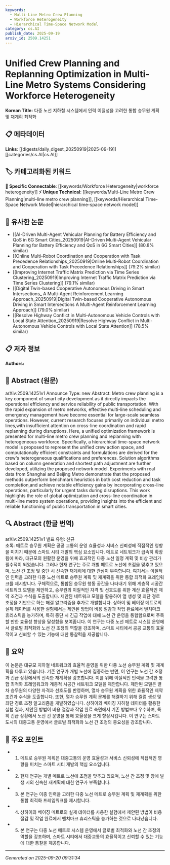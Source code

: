 ```yaml
---
keywords:
  - Multi-Line Metro Crew Planning
  - Workforce Heterogeneity
  - Hierarchical Time-Space Network Model
category: cs.AI
publish_date: 2025-09-19
arxiv_id: 2509.14251
---
```


<!-- KEYWORD_LINKING_METADATA:
{
  "processed_timestamp": "2025-09-22 21:19:19.026604",
  "vocabulary_version": "1.0",
  "selected_keywords": [
    "Multi-Line Metro Crew Planning",
    "Workforce Heterogeneity",
    "Hierarchical Time-Space Network Model"
  ],
  "rejected_keywords": [
    "Optimization"
  ],
  "similarity_scores": {
    "Multi-Line Metro Crew Planning": 0.78,
    "Workforce Heterogeneity": 0.77,
    "Hierarchical Time-Space Network Model": 0.75
  },
  "extraction_method": "AI_prompt_based",
  "budget_applied": true
}
-->

# Unified Crew Planning and Replanning Optimization in Multi-Line Metro Systems Considering Workforce Heterogeneity

**Korean Title:** 다중 노선 지하철 시스템에서 인력 이질성을 고려한 통합 승무원 계획 및 재계획 최적화

## 📋 메타데이터

**Links**: [[digests/daily_digest_20250919|2025-09-19]]   [[categories/cs.AI|cs.AI]]

## 🏷️ 카테고리화된 키워드
**🔗 Specific Connectable**: [[keywords/Workforce Heterogeneity|workforce heterogeneity]]
**⚡ Unique Technical**: [[keywords/Multi-Line Metro Crew Planning|multi-line metro crew planning]], [[keywords/Hierarchical Time-Space Network Model|hierarchical time-space network model]]

## 🔗 유사한 논문
- [[AI-Driven Multi-Agent Vehicular Planning for Battery Efficiency and QoS in 6G Smart Cities_20250919|AI-Driven Multi-Agent Vehicular Planning for Battery Efficiency and QoS in 6G Smart Cities]] (80.8% similar)
- [[Online Multi-Robot Coordination and Cooperation with Task Precedence Relationships_20250919|Online Multi-Robot Coordination and Cooperation with Task Precedence Relationships]] (79.2% similar)
- [[Improving Internet Traffic Matrix Prediction via Time Series Clustering_20250919|Improving Internet Traffic Matrix Prediction via Time Series Clustering]] (79.1% similar)
- [[Digital Twin-based Cooperative Autonomous Driving in Smart Intersections_ A Multi-Agent Reinforcement Learning Approach_20250919|Digital Twin-based Cooperative Autonomous Driving in Smart Intersections A Multi-Agent Reinforcement Learning Approach]] (79.0% similar)
- [[Resolve Highway Conflict in Multi-Autonomous Vehicle Controls with Local State Attention_20250919|Resolve Highway Conflict in Multi-Autonomous Vehicle Controls with Local State Attention]] (78.5% similar)

## 📋 저자 정보

**Authors:** 

## 📄 Abstract (원문)

arXiv:2509.14251v1 Announce Type: new 
Abstract: Metro crew planning is a key component of smart city development as it directly impacts the operational efficiency and service reliability of public transportation. With the rapid expansion of metro networks, effective multi-line scheduling and emergency management have become essential for large-scale seamless operations. However, current research focuses primarily on individual metro lines,with insufficient attention on cross-line coordination and rapid replanning during disruptions. Here, a unified optimization framework is presented for multi-line metro crew planning and replanning with heterogeneous workforce. Specifically, a hierarchical time-space network model is proposed to represent the unified crew action space, and computationally efficient constraints and formulations are derived for the crew's heterogeneous qualifications and preferences. Solution algorithms based on column generation and shortest path adjustment are further developed, utilizing the proposed network model. Experiments with real data from Shanghai and Beijing Metro demonstrate that the proposed methods outperform benchmark heuristics in both cost reduction and task completion,and achieve notable efficiency gains by incorporating cross-line operations, particularly for urgent tasks during disruptions. This work highlights the role of global optimization and cross-line coordination in multi-line metro system operations, providing insights into the efficient and reliable functioning of public transportation in smart cities.

## 🔍 Abstract (한글 번역)

arXiv:2509.14251v1 발표 유형: 신규  
초록: 메트로 승무원 계획은 공공 교통의 운영 효율성과 서비스 신뢰성에 직접적인 영향을 미치기 때문에 스마트 시티 개발의 핵심 요소입니다. 메트로 네트워크가 급속히 확장됨에 따라, 대규모의 원활한 운영을 위해 효과적인 다중 노선 일정 계획 및 비상 관리가 필수적이 되었습니다. 그러나 현재 연구는 주로 개별 메트로 노선에 초점을 맞추고 있으며, 노선 간 조정 및 중단 시 신속한 재계획에 대한 관심이 부족합니다. 여기서는 이질적인 인력을 고려한 다중 노선 메트로 승무원 계획 및 재계획을 위한 통합 최적화 프레임워크를 제시합니다. 구체적으로, 통합된 승무원 행동 공간을 나타내기 위해 계층적 시공간 네트워크 모델을 제안하고, 승무원의 이질적인 자격 및 선호도를 위한 계산 효율적인 제약 조건과 수식을 도출합니다. 제안된 네트워크 모델을 활용하여 열 생성 및 최단 경로 조정을 기반으로 하는 해결 알고리즘을 추가로 개발합니다. 상하이 및 베이징 메트로의 실제 데이터를 사용한 실험에서는 제안된 방법이 비용 절감과 작업 완료에서 벤치마크 휴리스틱을 능가하며, 특히 중단 시 긴급 작업에 대해 노선 간 운영을 통합함으로써 주목할 만한 효율성 향상을 달성함을 보여줍니다. 이 연구는 다중 노선 메트로 시스템 운영에서 글로벌 최적화와 노선 간 조정의 역할을 강조하며, 스마트 시티에서 공공 교통의 효율적이고 신뢰할 수 있는 기능에 대한 통찰력을 제공합니다.

## 📝 요약

이 논문은 대규모 지하철 네트워크의 효율적 운영을 위한 다중 노선 승무원 계획 및 재계획을 다루고 있습니다. 기존 연구가 개별 노선에 집중하는 반면, 이 연구는 노선 간 조정과 긴급 상황에서의 신속한 재계획을 강조합니다. 이를 위해 이질적인 인력을 고려한 통합 최적화 프레임워크와 계층적 시공간 네트워크 모델을 제안합니다. 제안된 모델은 열차 승무원의 다양한 자격과 선호도를 반영하며, 열차 승무원 계획을 위한 효율적인 제약 조건과 수식을 도출합니다. 또한, 열차 승무원 계획 문제를 해결하기 위해 컬럼 생성 및 최단 경로 조정 알고리즘을 개발하였습니다. 상하이와 베이징 지하철 데이터를 활용한 실험 결과, 제안된 방법이 비용 절감과 작업 완료 측면에서 기존 방법보다 우수하며, 특히 긴급 상황에서 노선 간 운영을 통해 효율성을 크게 향상시킵니다. 이 연구는 스마트 도시의 대중교통 운영에서 글로벌 최적화와 노선 간 조정의 중요성을 강조합니다.

## 🎯 주요 포인트

- 1. 메트로 승무원 계획은 대중교통의 운영 효율성과 서비스 신뢰성에 직접적인 영향을 미치는 스마트 시티 개발의 핵심 요소입니다.

- 2. 현재 연구는 개별 메트로 노선에 초점을 맞추고 있으며, 노선 간 조정 및 장애 발생 시의 신속한 재계획에 대한 연구가 부족합니다.

- 3. 본 연구는 이종 인력을 고려한 다중 노선 메트로 승무원 계획 및 재계획을 위한 통합 최적화 프레임워크를 제시합니다.

- 4. 상하이와 베이징 메트로의 실제 데이터를 사용한 실험에서 제안된 방법이 비용 절감 및 작업 완료에서 벤치마크 휴리스틱을 능가하는 것으로 나타났습니다.

- 5. 본 연구는 다중 노선 메트로 시스템 운영에서 글로벌 최적화와 노선 간 조정의 역할을 강조하며, 스마트 시티에서 대중교통의 효율적이고 신뢰할 수 있는 기능에 대한 통찰을 제공합니다.

---

*Generated on 2025-09-20 09:31:34*